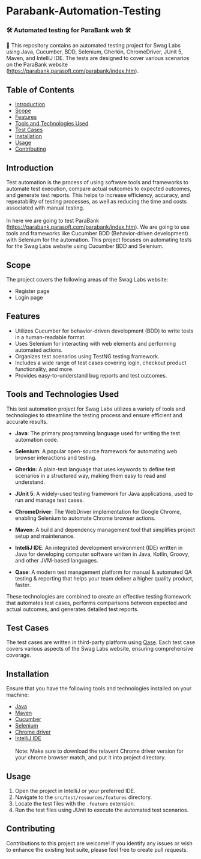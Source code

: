 # Parabank-Automation-Testing
### 🛠 Automated testing for ParaBank web 🛠

📢 This repository contains an automated testing project for Swag Labs using Java, Cucumber, BDD, Selenium, Gherkin, ChromeDriver, JUnit 5, Maven, and IntelliJ IDE. The tests are designed to cover various scenarios on the ParaBank website (https://parabank.parasoft.com/parabank/index.htm).

## Table of Contents

- [Introduction](#introduction)
- [Scope](#scope)
- [Features](#features)
- [Tools and Technologies Used](#tools-and-technologies-used)
- [Test Cases](#test-cases)
- [Installation](#installation)
- [Usage](#usage)
- [Contributing](#contributing)

## Introduction

Test automation is the process of using software tools and frameworks to automate test execution, compare actual outcomes to expected outcomes, and generate test reports. This helps to increase efficiency, accuracy, and repeatability of testing processes, as well as reducing the time and costs associated with manual testing. <br><br>In here we are going to test ParaBank (https://parabank.parasoft.com/parabank/index.htm). We are going to use tools and frameworks like Cucumber BDD (Behavior-driven development) with Selenium for the automation. This project focuses on automating tests for the Swag Labs website using Cucumber BDD and Selenium.

## Scope

The project covers the following areas of the Swag Labs website:

- Register page
- Login page

## Features

- Utilizes Cucumber for behavior-driven development (BDD) to write tests in a human-readable format.
- Uses Selenium for interacting with web elements and performing automated actions.
- Organizes test scenarios using TestNG testing framework.
- Includes a wide range of test cases covering login, checkout product functionality, and more.
- Provides easy-to-understand bug reports and test outcomes.


## Tools and Technologies Used

This test automation project for Swag Labs utilizes a variety of tools and technologies to streamline the testing process and ensure efficient and accurate results.

- **Java**: The primary programming language used for writing the test automation code.

- **Selenium**: A popular open-source framework for automating web browser interactions and testing.
  
- **Gherkin**: A plain-text language that uses keywords to define test scenarios in a structured way, making them easy to read and understand.

- **JUnit 5**: A widely-used testing framework for Java applications, used to run and manage test cases.

- **ChromeDriver**: The WebDriver implementation for Google Chrome, enabling Selenium to automate Chrome browser actions.

- **Maven**: A build and dependency management tool that simplifies project setup and maintenance.

- **IntelliJ IDE**:  An integrated development environment (IDE) written in Java for developing computer software written in Java, Kotlin, Groovy, and other JVM-based languages.

- **Qase**:  A modern test management platform for manual & automated QA testing & reporting that helps your team deliver a higher quality product, faster.

These technologies are combined to create an effective testing framework that automates test cases, performs comparisons between expected and actual outcomes, and generates detailed test reports.


## Test Cases

The test cases are written in third-party platform using [Qase](https://qase.io/). Each test case covers various aspects of the Swag Labs website, ensuring comprehensive coverage.

## Installation

Ensure that you have the following tools and technologies installed on your machine:

- [Java](https://www.java.com/en/download/)
- [Maven](https://maven.apache.org/install.html)
- [Cucumber](https://cucumber.io/)
- [Selenium](https://www.selenium.dev/downloads/)
- [Chrome driver](https://chromedriver.chromium.org)
- [IntelliJ IDE](https://www.jetbrains.com/idea/download/)
  <br><br>Note: Make sure to download the relavent Chrome driver version for your chrome browser match, and put it into project directory.

## Usage

1. Open the project in IntelliJ or your preferred IDE.
2. Navigate to the `src/test/resources/features` directory.
3. Locate the test files with the `.feature` extension.
4. Run the test files using JUnit to execute the automated test scenarios.

## Contributing

Contributions to this project are welcome! If you identify any issues or wish to enhance the existing test suite, please feel free to create pull requests.



